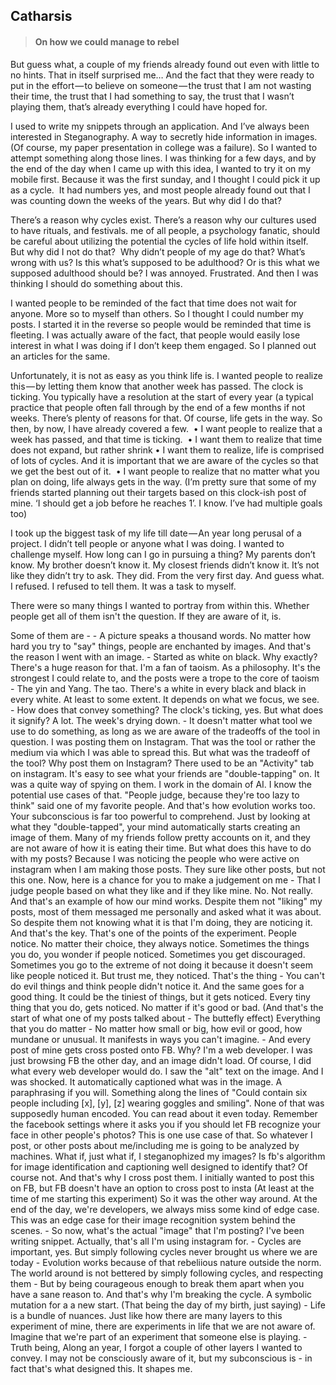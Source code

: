## Catharsis
> #### On how we could manage to rebel


But guess what, a couple of my friends already found out even with little to no hints. That in itself surprised me… And the fact that they were ready to put in the effort — to believe on someone — the trust that I am not wasting their time, the trust that I had something to say, the trust that I wasn’t playing them, that’s already everything I could have hoped for.


I used to write my snippets through an application. And I’ve always been interested in Steganography. A way to secretly hide information in images. (Of course, my paper presentation in college was a failure). So I wanted to attempt something along those lines. I was thinking for a few days, and by the end of the day when I came up with this idea, I wanted to try it on my mobile first. Because it was the first sunday, and I thought I could pick it up as a cycle. 
It had numbers yes, and most people already found out that I was counting down the weeks of the years. But why did I do that? 

There’s a reason why cycles exist. There’s a reason why our cultures used to have rituals, and festivals. me of all people, a psychology fanatic, should be careful about utilizing the potential the cycles of life hold within itself. 
But why did I not do that? 
Why didn’t people of my age do that? What’s wrong with us? Is this what’s supposed to be adulthood? Or is this what we supposed adulthood should be? I was annoyed. Frustrated. And then I was thinking I should do something about this. 




I wanted people to be reminded of the fact that time does not wait for anyone. More so to myself than others. So I thought I could number my posts. I started it in the reverse so people would be reminded that time is fleeting. I was actually aware of the fact, that people would easily lose interest in what I was doing if I don’t keep them engaged. So I planned out an articles for the same. 

Unfortunately, it is not as easy as you think life is. I wanted people to realize this — by letting them know that another week has passed. The clock is ticking. You typically have a resolution at the start of every year (a typical practice that people often fall through by the end of a few months if not weeks. There’s plenty of reasons for that. Of course, life gets in the way. So then, by now, I have already covered a few. 
	• I want people to realize that a week has passed, and that time is ticking. 
	• I want them to realize that time does not expand, but rather shrink
	• I want them to realize, life is comprised of lots of cycles. And it is important that we are aware of the cycles so that we get the best out of it. 
	• I want people to realize that no matter what you plan on doing, life always gets in the way. (I’m pretty sure that some of my friends started planning out their targets based on this clock-ish post of mine. ‘I should get a job before he reaches 1’. I know. I’ve had multiple goals too)

I took up the biggest task of my life till date — An year long perusal of a project. I didn’t tell people or anyone what I was doing. I wanted to challenge myself. How long can I go in pursuing a thing? My parents don’t know. My brother doesn’t know it. My closest friends didn’t know it. It’s not like they didn’t try to ask. They did. From the very first day. And guess what. I refused. I refused to tell them. It was a task to myself. 

There were so many things I wanted to portray from within this. Whether people get all of them isn't the question. If they are aware of it, is. 

Some of them are -
	- A picture speaks a thousand words. No matter how hard you try to "say" things, people are enchanted by images. And that's the reason I went with an image. 
	- Started as white on black. Why exactly? There's a huge reason for that. I'm a fan of taoism. As a philosophy. It's the strongest I could relate to, and the posts were a trope to the core of taoism - The yin and Yang. The tao. There's a white in every black and black in every white. At least to some extent. It depends on what we focus, we see. 
	- How does that convey something? The clock's ticking, yes. But what does it signify? A lot. The week's drying down. 
	- It doesn't matter what tool we use to do something, as long as we are aware of the tradeoffs of the tool in question. I was posting them on Instagram. That was the tool or rather the medium via which I was able to spread this. But what was the tradeoff of the tool? Why post them on Instagram? There used to be an "Activity" tab on instagram. It's easy to see what your friends are "double-tapping" on. It was a quite way of spying on them. I work in the domain of AI. I know the potential use cases of that. "People judge, because they're too lazy to think" said one of my favorite people. And that's how evolution works too. Your subconscious is far too powerful to comprehend. Just by looking at what they "double-tapped", your mind automatically starts creating an image of them. Many of my friends follow pretty accounts on it, and they are not aware of how it is eating their time. But what does this have to do with my posts? Because I was noticing the people who were active on instagram when I am making those posts. They sure like other posts, but not this one. Now, here is a chance for you to make a judgement on me - That I judge people based on what they like and if they like mine. No. Not really. And that's an example of how our mind works. Despite them not "liking" my posts, most of them messaged me personally and asked what it was about. So despite them not knowing what it is that I'm doing, they are noticing it. And that's the key. That's one of the points of the experiment. People notice. No matter their choice, they always notice. Sometimes the things you do, you wonder if people noticed. Sometimes you get discouraged. Sometimes you go to the extreme of not doing it because it doesn't seem like people noticed it. But trust me, they noticed. That's the thing - You can't do evil things and think people didn't notice it. And the same goes for a good thing. It could be the tiniest of things, but it gets noticed. Every tiny thing that you do, gets noticed. No matter if it's good or bad. (And that's the start of what one of my posts talked about - The buttefly effect) Everything that you do matter - No matter how small or big, how evil or good, how mundane or unusual. It manifests in ways you can't imagine. 
	- And every post of mine gets cross posted onto FB. Why? I'm a web developer. I was just browsing FB the other day, and an image didn't load. Of course, I did what every web developer would do. I saw the "alt" text on the image. And I was shocked. It automatically captioned what was in the image. A paraphrasing if you will. Something along the lines of "Could contain six people including [x], [y], [z] wearing goggles and smiling". None of that was supposedly human encoded. You can read about it even today. Remember the facebook settings where it asks you if you should let FB recognize your face in other people's photos? This is one use case of that. So whatever I post, or other posts about me/including me is going to be analyzed by machines. What if, just what if, I steganophized my images? Is fb's algorithm for image identification and captioning well designed to identify that? Of course not. And that's why I cross post them. I initially wanted to post this on FB, but FB doesn't have an option to cross post to insta (At least at the time of me starting this experiment) So it was the other way around. At the end of the day, we're developers, we always miss some kind of edge case. This was an edge case for their image recognition system behind the scenes. 
	- So now, what's the actual "image" that I'm posting? I've been writing snippet. Actually, that's all I'm using instagram for. 
	- Cycles are important, yes. But simply following cycles never brought us where we are today - Evolution works because of that rebeliious nature outside the norm. The world around is not bettered by simply following cycles, and respecting them - But by being courageous enough to break them apart when you have a sane reason to. And that's why I'm breaking the cycle. A symbolic mutation for a a new start. (That being the day of my birth, just saying)
	- Life is a bundle of nuances. Just like how there are many layers to this experiment of mine, there are experiments in life that we are not aware of. Imagine that we're part of an experiment that someone else is playing. 
	- Truth being, Along an year, I forgot a couple of other layers I wanted to convey. I may not be consciously aware of it, but my subconscious is - in fact that's what designed this. It shapes me. 
